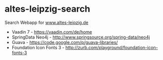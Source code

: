 altes-leipzig-search
====================

Search Webapp for www.altes-leipzig.de

* Vaadin 7 - https://vaadin.com/de/home
* SpringData Neo4j - http://www.springsource.org/spring-data/neo4j
* Guava - https://code.google.com/p/guava-libraries/
* Foundation Icon Fonts 3 - http://zurb.com/playground/foundation-icon-fonts-3
